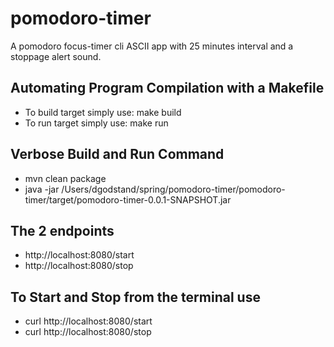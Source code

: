 # pomodoro-timer
A pomodoro focus-timer cli ASCII app with 25 minutes interval and a stoppage alert sound.

## Automating Program Compilation with a Makefile
- To build target simply use: make build
- To run target simply use: make run

## Verbose Build and Run Command
- mvn clean package
- java -jar /Users/dgodstand/spring/pomodoro-timer/pomodoro-timer/target/pomodoro-timer-0.0.1-SNAPSHOT.jar

## The 2 endpoints 
- http://localhost:8080/start
- http://localhost:8080/stop

## To Start and Stop from the terminal use 
- curl http://localhost:8080/start
- curl http://localhost:8080/stop

